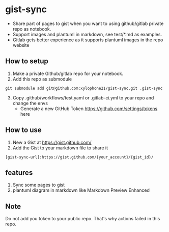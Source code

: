# gist-sync
- Share part of pages to gist when you want to using github/gitlab private repo as notebook.
- Support images and plantuml in markdown, see test/*.md as examples.
- Gitlab gets better experience as it supports plantuml images in the repo website

## How to setup
1. Make a private Github/gitlab repo for your notebook.
2. Add this repo as submodule

```
git submodule add git@github.com:xylophone21/gist-sync.git .gist-sync
```
3. Copy .github/workflows/test.yaml or .gitlab-ci.yml to your repo and change the envs
    - Generate a new GitHub Token https://github.com/settings/tokens here

## How to use
1. New a Gist at https://gist.github.com/
2. Add the Gist to your markdown file to share it
```
[gist-sync-url]:https://gist.github.com/{your_account}/{gist_id}/
```
## features
1. Sync some pages to gist
2. plantuml diagram in markdown like Markdown Preview Enhanced

## Note
Do not add you token to your public repo. That's why actions failed in this repo.